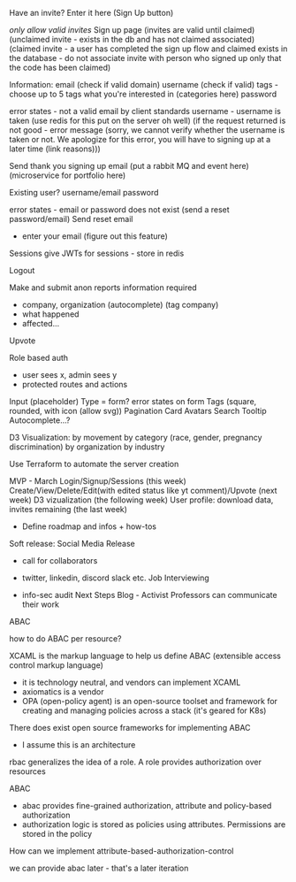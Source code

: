 Have an invite? Enter it here (Sign Up button)

_only allow valid invites_
Sign up page
(invites are valid until claimed)
(unclaimed invite - exists in the db and has not claimed associated)
(claimed invite - a user has completed the sign up flow and claimed exists in the database - do not associate invite with person who signed up only that the code has been claimed)

Information:
email (check if valid domain)
username (check if valid)
tags - choose up to 5 tags what you're interested in (categories here)
password

error states - not a valid email by client standards
username - username is taken (use redis for this put on the server oh well) (if the request returned is not good - error message (sorry, we cannot verify whether the username is taken or not. We apologize for this error, you will have to signing up at a later time (link reasons)))

Send thank you signing up email (put a rabbit MQ and event here) (microservice for portfolio here)

Existing user?
username/email
password

error states - email or password does not exist (send a reset password/email)
Send reset email

- enter your email
  (figure out this feature)

Sessions
give JWTs for sessions - store in redis

Logout

Make and submit anon reports
information required

- company, organization (autocomplete) (tag company)
- what happened
- affected...

Upvote

Role based auth

- user sees x, admin sees y
- protected routes and actions

Input (placeholder)
Type = form? error states on form
Tags (square, rounded, with icon (allow svg))
Pagination
Card
Avatars
Search
Tooltip
Autocomplete...?

D3 Visualization:
by movement
by category (race, gender, pregnancy discrimination)
by organization
by industry

Use
Terraform to automate the server creation

MVP - March
Login/Signup/Sessions (this week)
Create/View/Delete/Edit(with edited status like yt comment)/Upvote (next week)
D3 vizualization (the following week)
User profile: download data, invites remaining (the last week)

- Define roadmap and infos + how-tos

Soft release:
Social Media Release

- call for collaborators
- twitter, linkedin, discord slack etc.
  Job Interviewing

- info-sec audit
  Next Steps Blog - Activist Professors can communicate their work

ABAC

how to do ABAC per resource?

XCAML is the markup language to help us define ABAC (extensible access control markup language)

- it is technology neutral, and vendors can implement XCAML
- axiomatics is a vendor
- OPA (open-policy agent) is an open-source toolset and framework for creating and managing policies across a stack (it's geared for K8s)

There does exist open source frameworks for implementing ABAC

- I assume this is an architecture

rbac generalizes the idea of a role. A role provides authorization over resources

ABAC

- abac provides fine-grained authorization, attribute and policy-based authorization
- authorization logic is stored as policies using attributes. Permissions are stored in the policy

How can we implement attribute-based-authorization-control

we can provide abac later - that's a later iteration
